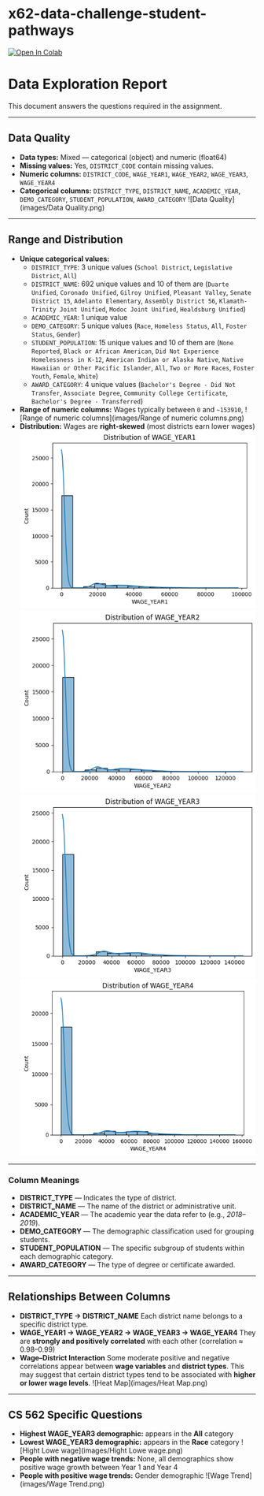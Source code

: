 # x62-data-challenge-student-pathways

[![Open In Colab](https://colab.research.google.com/assets/colab-badge.svg)](https://colab.research.google.com/drive/1IbHcB6ql0PqYOxqAZ1xv33LZQ0h3UZcI?usp=sharing)

# Data Exploration Report

This document answers the questions required in the assignment.

---

## Data Quality
- **Data types:** Mixed — categorical (object) and numeric (float64)
- **Missing values:** Yes, `DISTRICT_CODE` contain missing values.
- **Numeric columns:** `DISTRICT_CODE`, `WAGE_YEAR1`, `WAGE_YEAR2`, `WAGE_YEAR3`, `WAGE_YEAR4`
- **Categorical columns:** `DISTRICT_TYPE`, `DISTRICT_NAME`, `ACADEMIC_YEAR`, `DEMO_CATEGORY`, `STUDENT_POPULATION`, `AWARD_CATEGORY`
![Data Quality](images/Data Quality.png)

---

## Range and Distribution
- **Unique categorical values:**  
  - `DISTRICT_TYPE`: 3 unique values (`School District`, `Legislative District`, `All`)  
  - `DISTRICT_NAME`: 692 unique values and 10 of them are (`Duarte Unified`, `Coronado Unified`, `Gilroy Unified`, `Pleasant Valley`, `Senate District 15`, `Adelanto Elementary`, `Assembly District 56`, `Klamath-Trinity Joint Unified`, `Modoc Joint Unified`, `Healdsburg Unified`)
  - `ACADEMIC_YEAR`: 1 unique value
  - `DEMO_CATEGORY`: 5 unique values (`Race`, `Homeless Status`, `All`, `Foster Status`, `Gender`) 
  - `STUDENT_POPULATION`: 15 unique values and 10 of them are (`None Reported`, `Black or African American`, `Did Not Experience Homelessness in K-12`, `American Indian or Alaska Native`, `Native Hawaiian or Other Pacific Islander`, `All`, `Two or More Races`, `Foster Youth`, `Female`, `White`) 
  - `AWARD_CATEGORY`: 4 unique values (`Bachelor's Degree - Did Not Transfer`, `Associate Degree`, `Community College Certificate`, `Bachelor's Degree - Transferred`)
- **Range of numeric columns:** Wages typically between `0` and `~153910`,
![Range of numeric columns](images/Range of numeric columns.png)
- **Distribution:** Wages are **right-skewed** (most districts earn lower wages)
![WAGE_YEAR1](images/WAGE_YEAR1.png)
![WAGE_YEAR2](images/WAGE_YEAR2.png)
![WAGE_YEAR3](images/WAGE_YEAR3.png)
![WAGE_YEAR4](images/WAGE_YEAR4.png)

---

### Column Meanings
- **DISTRICT_TYPE** — Indicates the type of district.  
- **DISTRICT_NAME** — The name of the district or administrative unit.  
- **ACADEMIC_YEAR** — The academic year the data refer to (e.g., *2018–2019*).  
- **DEMO_CATEGORY** — The demographic classification used for grouping students.  
- **STUDENT_POPULATION** — The specific subgroup of students within each demographic category.  
- **AWARD_CATEGORY** — The type of degree or certificate awarded.

---

## Relationships Between Columns
- **DISTRICT_TYPE → DISTRICT_NAME** Each district name belongs to a specific district type.
- **WAGE_YEAR1 → WAGE_YEAR2 → WAGE_YEAR3 → WAGE_YEAR4** They are **strongly and positively correlated** with each other (correlation ≈ 0.98–0.99)
- **Wage–District Interaction** Some moderate positive and negative correlations appear between **wage variables** and **district types**. This may suggest that certain district types tend to be associated with **higher or lower wage levels**. 
![Heat Map](images/Heat Map.png)

---

## CS 562 Specific Questions
- **Highest WAGE_YEAR3 demographic:** appears in the **All** category  
- **Lowest WAGE_YEAR3 demographic:** appears in the **Race** category
![Hight Lowe wage](images/Hight Lowe wage.png)
- **People with negative wage trends:** None, all demographics show positive wage growth between Year 1 and Year 4  
- **People with positive wage trends:** Gender demographic
![Wage Trend](images/Wage Trend.png)